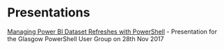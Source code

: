 # Presentations

[Managing Power BI Dataset Refreshes with PowerShell](https://github.com/cporteou/Presentations/tree/master/Power%20BI%20Dataset%20Alerting) - Presentation for the Glasgow PowerShell User Group on 28th Nov 2017
